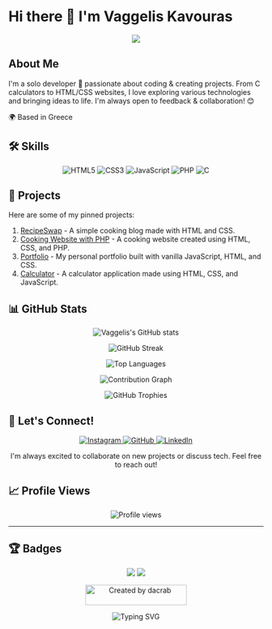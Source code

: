 # Hi there 👋 I'm Vaggelis Kavouras

<p align="center">
  <img src="https://readme-typing-svg.herokuapp.com/?lines=Welcome+to+my+GitHub+profile!;I'm+a+passionate+solo+developer;Always+learning+new+things&font=Fira%20Code&center=true&width=380&height=50">
</p>

## About Me

I'm a solo developer 🚀 passionate about coding & creating projects. From C calculators to HTML/CSS websites, I love exploring various technologies and bringing ideas to life. I'm always open to feedback & collaboration! 😊

🌍 Based in Greece

## 🛠️ Skills

<p align="center">
  <img src="https://img.shields.io/badge/HTML5-E34F26?style=for-the-badge&logo=html5&logoColor=white" alt="HTML5"/>
  <img src="https://img.shields.io/badge/CSS3-1572B6?style=for-the-badge&logo=css3&logoColor=white" alt="CSS3"/>
  <img src="https://img.shields.io/badge/JavaScript-F7DF1E?style=for-the-badge&logo=javascript&logoColor=black" alt="JavaScript"/>
  <img src="https://img.shields.io/badge/PHP-777BB4?style=for-the-badge&logo=php&logoColor=white" alt="PHP"/>
  <img src="https://img.shields.io/badge/C-00599C?style=for-the-badge&logo=c&logoColor=white" alt="C"/>
</p>

## 🚀 Projects

Here are some of my pinned projects:

1. [RecipeSwap](https://github.com/dacrab/RecipeSwap) - A simple cooking blog made with HTML and CSS.
2. [Cooking Website with PHP](https://github.com/dacrab/Cooking-Website-with-PHP-) - A cooking website created using HTML, CSS, and PHP.
3. [Portfolio](https://github.com/dacrab/portfolio) - My personal portfolio built with vanilla JavaScript, HTML, and CSS.
4. [Calculator](https://github.com/dacrab/calculator-js-html-css) - A calculator application made using HTML, CSS, and JavaScript.

## 📊 GitHub Stats

<p align="center">
  <img src="https://github-readme-stats.vercel.app/api?username=dacrab&show_icons=true&theme=tokyonight" alt="Vaggelis's GitHub stats"/>
</p>

<p align="center">
  <img src="https://github-readme-streak-stats.herokuapp.com/?user=dacrab&theme=tokyonight" alt="GitHub Streak"/>
</p>

<p align="center">
  <img src="https://github-readme-stats.vercel.app/api/top-langs/?username=dacrab&layout=compact&theme=tokyonight" alt="Top Languages"/>
</p>

<p align="center">
  <img src="https://github-readme-activity-graph.vercel.app/graph?username=dacrab&theme=react-dark" alt="Contribution Graph"/>
</p>

<p align="center">
  <img src="https://github-profile-trophy.vercel.app/?username=dacrab&theme=darkhub&no-frame=true&margin-w=15" alt="GitHub Trophies"/>
</p>

## 🤝 Let's Connect!

<p align="center">
  <a href="https://www.instagram.com/killcrb/">
    <img src="https://img.shields.io/badge/Instagram-E4405F?style=for-the-badge&logo=instagram&logoColor=white" alt="Instagram"/>
  </a>
  <a href="https://github.com/dacrab">
    <img src="https://img.shields.io/badge/GitHub-100000?style=for-the-badge&logo=github&logoColor=white" alt="GitHub"/>
  </a>
  <a href="https://www.linkedin.com/in/vkavouras/">
    <img src="https://img.shields.io/badge/LinkedIn-0077B5?style=for-the-badge&logo=linkedin&logoColor=white" alt="LinkedIn"/>
  </a>
</p>

<p align="center">I'm always excited to collaborate on new projects or discuss tech. Feel free to reach out!</p>

## 📈 Profile Views

<p align="center">
  <img src="https://komarev.com/ghpvc/?username=dacrab&color=blueviolet&style=flat-square&unique=true" alt="Profile views">
</p>

---

## 🏆 Badges

<p align="center">
  <img src="https://forthebadge.com/images/badges/built-with-love.svg"/>
  <img src="https://forthebadge.com/images/badges/powered-by-coffee.svg"/>
</p>

<p align="center">
  <a href="https://github.com/dacrab">
    <img src="https://img.shields.io/badge/Created%20by-dacrab-blue?style=for-the-badge&logo=github&logoColor=white" alt="Created by dacrab" width="200" height="40"/>
  </a>
</p>

<p align="center">
  <img src="https://readme-typing-svg.herokuapp.com?font=Fira+Code&size=24&duration=3000&pause=1000&color=00BFFF&center=true&vCenter=true&width=435&lines=Created+by+dacrab;GitHub+Enthusiast;Code+Craftsman" alt="Typing SVG" />
</p>
